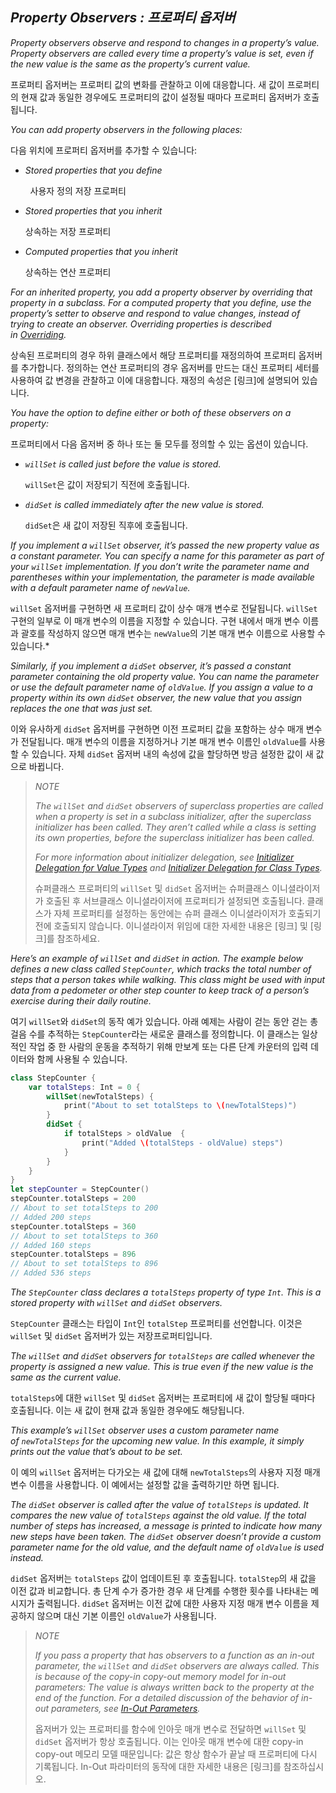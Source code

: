 ## *Property Observers : 프로퍼티 옵저버*

*Property observers observe and respond to changes in a property’s value. Property observers are called every time a property’s value is set, even if the new value is the same as the property’s current value.*

프로퍼티 옵저버는 프로퍼티 값의 변화를 관찰하고 이에 대응합니다. 새 값이 프로퍼티의 현재 값과 동일한 경우에도 프로퍼티의 값이 설정될 때마다 프로퍼티 옵저버가 호출됩니다. 

*You can add property observers in the following places:*

다음 위치에 프로퍼티 옵저버를 추가할 수 있습니다:

- *Stored properties that you define*

        사용자 정의 저장 프로퍼티

- *Stored properties that you inherit*
  
  상속하는 저장 프로퍼티

- *Computed properties that you inherit*
  
  상속하는 연산 프로퍼티

*For an inherited property, you add a property observer by overriding that property in a subclass. For a computed property that you define, use the property’s setter to observe and respond to value changes, instead of trying to create an observer. Overriding properties is described in [Overriding](https://docs.swift.org/swift-book/LanguageGuide/Inheritance.html#ID196).*

상속된 프로퍼티의 경우 하위 클래스에서 해당 프로퍼티를 재정의하여 프로퍼티 옵저버를 추가합니다. 정의하는 연산 프로퍼티의 경우 옵저버를 만드는 대신 프로퍼티 세터를 사용하여 값 변경을 관찰하고 이에 대응합니다. 재정의 속성은 [링크]에 설명되어 있습니다.

*You have the option to define either or both of these observers on a property:*

프로퍼티에서 다음 옵저버 중 하나 또는 둘 모두를 정의할 수 있는 옵션이 있습니다.

- *`willSet` is called just before the value is stored.*
  
  `willSet`은 값이 저장되기 직전에 호출됩니다.

- *`didSet` is called immediately after the new value is stored.*
  
  `didSet`은 새 값이 저장된 직후에 호출됩니다.

*If you implement a `willSet` observer, it’s passed the new property value as a constant parameter. You can specify a name for this parameter as part of your `willSet` implementation. If you don’t write the parameter name and parentheses within your implementation, the parameter is made available with a default parameter name of `newValue`.*

`willSet` 옵저버를 구현하면 새 프로퍼티 값이 상수 매개 변수로 전달됩니다. `willSet` 구현의 일부로 이 매개 변수의 이름을 지정할 수 있습니다. 구현 내에서 매개 변수 이름과 괄호를 작성하지 않으면 매개 변수는 `newValue`의 기본 매개 변수 이름으로 사용할 수 있습니다.*

*Similarly, if you implement a `didSet` observer, it’s passed a constant parameter containing the old property value. You can name the parameter or use the default parameter name of `oldValue`. If you assign a value to a property within its own `didSet` observer, the new value that you assign replaces the one that was just set.*

이와 유사하게 `didSet` 옵저버를 구현하면 이전 프로퍼티 값을 포함하는 상수 매개 변수가 전달됩니다. 매개 변수의 이름을 지정하거나 기본 매개 변수 이름인 `oldValue`를 사용할 수 있습니다. 자체 `didSet` 옵저버 내의 속성에 값을 할당하면 방금 설정한 값이 새 값으로 바뀝니다.

> *NOTE*
> 
> *The `willSet` and `didSet` observers of superclass properties are called when a property is set in a subclass initializer, after the superclass initializer has been called. They aren’t called while a class is setting its own properties, before the superclass initializer has been called.*
> 
> *For more information about initializer delegation, see [Initializer Delegation for Value Types](https://docs.swift.org/swift-book/LanguageGuide/Initialization.html#ID215) and [Initializer Delegation for Class Types](https://docs.swift.org/swift-book/LanguageGuide/Initialization.html#ID219).*
> 
> 슈퍼클래스 프로퍼티의 `willSet` 및 `didSet` 옵저버는 슈퍼클래스 이니셜라이저가 호출된 후 서브클래스 이니셜라이저에 프로퍼티가 설정되면 호출됩니다. 클래스가 자체 프로퍼티를 설정하는 동안에는 슈퍼 클래스 이니셜라이저가 호출되기 전에 호출되지 않습니다. 이니셜라이저 위임에 대한 자세한 내용은 [링크] 및 [링크]를 참조하세요.

*Here’s an example of `willSet` and `didSet` in action. The example below defines a new class called `StepCounter`, which tracks the total number of steps that a person takes while walking. This class might be used with input data from a pedometer or other step counter to keep track of a person’s exercise during their daily routine.*

여기 `willSet`와 `didSet`의 동작 예가 있습니다. 아래 예제는 사람이 걷는 동안 걷는 총 걸음 수를 추적하는 `StepCounter`라는 새로운 클래스를 정의합니다. 이 클래스는 일상적인 작업 중 한 사람의 운동을 추적하기 위해 만보계 또는 다른 단계 카운터의 입력 데이터와 함께 사용될 수 있습니다.

```swift
class StepCounter {
    var totalSteps: Int = 0 {
        willSet(newTotalSteps) {
            print("About to set totalSteps to \(newTotalSteps)")
        }
        didSet {
            if totalSteps > oldValue  {
                print("Added \(totalSteps - oldValue) steps")
            }
        }
    }
}
let stepCounter = StepCounter()
stepCounter.totalSteps = 200
// About to set totalSteps to 200
// Added 200 steps
stepCounter.totalSteps = 360
// About to set totalSteps to 360
// Added 160 steps
stepCounter.totalSteps = 896
// About to set totalSteps to 896
// Added 536 steps
```

*The `StepCounter` class declares a `totalSteps` property of type `Int`. This is a stored property with `willSet` and `didSet` observers.*

`StepCounter` 클래스는 타입이 `Int`인 `totalStep` 프로퍼티를 선언합니다. 이것은 `willSet` 및 `didSet` 옵저버가 있는 저장프로퍼티입니다.

*The `willSet` and `didSet` observers for `totalSteps` are called whenever the property is assigned a new value. This is true even if the new value is the same as the current value.*

`totalSteps`에 대한 `willSet` 및 `didSet` 옵저버는 프로퍼티에 새 값이 할당될 때마다 호출됩니다. 이는 새 값이 현재 값과 동일한 경우에도 해당됩니다.

*This example’s `willSet` observer uses a custom parameter name of `newTotalSteps` for the upcoming new value. In this example, it simply prints out the value that’s about to be set.*

이 예의 `willSet` 옵저버는 다가오는 새 값에 대해 `newTotalSteps`의 사용자 지정 매개 변수 이름을 사용합니다. 이 예에서는 설정할 값을 출력하기만 하면 됩니다.

*The `didSet` observer is called after the value of `totalSteps` is updated. It compares the new value of `totalSteps` against the old value. If the total number of steps has increased, a message is printed to indicate how many new steps have been taken. The `didSet` observer doesn’t provide a custom parameter name for the old value, and the default name of `oldValue` is used instead.*

`didSet` 옵저버는 `totalSteps` 값이 업데이트된 후 호출됩니다. `totalStep`의 새 값을 이전 값과 비교합니다. 총 단계 수가 증가한 경우 새 단계를 수행한 횟수를 나타내는 메시지가 출력됩니다. `didSet` 옵저버는 이전 값에 대한 사용자 지정 매개 변수 이름을 제공하지 않으며 대신 기본 이름인 `oldValue`가 사용됩니다.

> *NOTE*
> 
> *If you pass a property that has observers to a function as an in-out parameter, the `willSet` and `didSet` observers are always called. This is because of the copy-in copy-out memory model for in-out parameters: The value is always written back to the property at the end of the function. For a detailed discussion of the behavior of in-out parameters, see [In-Out Parameters](https://docs.swift.org/swift-book/ReferenceManual/Declarations.html#ID545).*
> 
> 옵저버가 있는 프로퍼티를 함수에 인아웃 매개 변수로 전달하면 `willSet` 및 `didSet` 옵저버가 항상 호출됩니다. 이는 인아웃 매개 변수에 대한 copy-in copy-out 메모리 모델 때문입니다: 값은 항상 함수가 끝날 때 프로퍼티에 다시 기록됩니다. In-Out 파라미터의 동작에 대한 자세한 내용은 [링크]를 참조하십시오.


